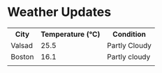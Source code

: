 # Weather Updates

<!-- WEATHER-UPDATE-START -->
<table><tr><th>City</th><th>Temperature (°C)</th><th>Condition</th></tr><tr><td>Valsad</td><td>25.5</td><td>Partly Cloudy</td></tr><tr><td>Boston</td><td>16.1</td><td>Partly cloudy</td></tr><tr><td></td><td></td><td></td></tr></table>
<!-- WEATHER-UPDATE-END -->
